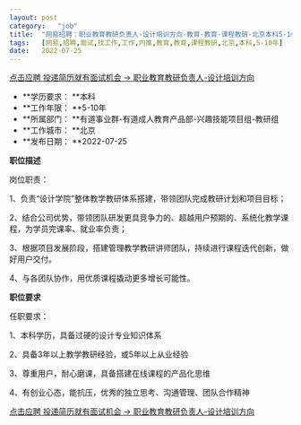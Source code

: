```yaml
---
layout:	post
category:	"job"
title:	"网易招聘：职业教育教研负责人-设计培训方向-教育-教育-课程教研-北京本科5-10年"
tags:	[网易,招聘,面试,找工作,工作,内推,教育,教育,课程教研,北京,本科,5-10年]
date:	2022-07-25
---
```


[点击应聘 投递简历就有面试机会 ->  职业教育教研负责人-设计培训方向](http://mobile.bole.netease.com/bole/boleDetail?id=41797&employeeId=346f03c3cda5f04c&key=all)



- **学历要求： **本科
- **工作年限： **5-10年
- **所属部门： **有道事业群-有道成人教育产品部-兴趣技能项目组-教研组
- **工作城市： **北京
- **发布日期： **2022-07-25



**职位描述**

岗位职责：

1、负责“设计学院”整体教学教研体系搭建，带领团队完成教研计划和项目目标；

2、结合公司优势，带领团队研发更具竞争力的、超越用户预期的、系统化教学课程，为学员完课率、就业率负责；

3、根据项目发展阶段，搭建管理教学教研讲师团队，持续进行课程迭代创新，做好用户交付。

4、与各团队协作，用优质课程撬动更多增长可能性。



**职位要求**

任职要求：

1、本科学历，具备过硬的设计专业知识体系

2、具备3年以上教学教研经验，或5年以上从业经验

3、尊重用户，耐心磨课，具备搭建在线课程的产品化思维

4、有创业心态，能抗压，优秀的独立思考、沟通管理、团队合作精神



[点击应聘 投递简历就有面试机会 ->  职业教育教研负责人-设计培训方向](http://mobile.bole.netease.com/bole/boleDetail?id=41797&employeeId=346f03c3cda5f04c&key=all)
